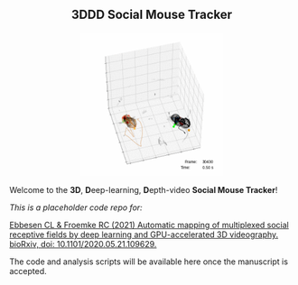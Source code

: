 ## <p align="center"> 3DDD Social Mouse Tracker </p>

<p align="center">
<img src="read_me_figs/example_3D_tracking.gif" width = 50%>
</p>

Welcome to the <b>3D</b>, <b>D</b>eep-learning, <b>D</b>epth-video <b>Social Mouse Tracker</b>!

<i>This is a placeholder code repo for: </i>

<a href="https://doi.org/10.1101/2020.05.21.109629">Ebbesen CL & Froemke RC (2021) Automatic mapping of multiplexed social receptive fields by deep learning and GPU-accelerated 3D videography. bioRxiv, doi: 10.1101/2020.05.21.109629.</a>

The code and analysis scripts will be available here once the manuscript is accepted.
